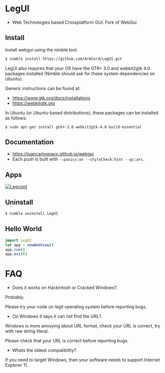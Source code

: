 # LegUI

- Web Technologies based Crossplatform GUI. Fork of WebGui

## Install

Install webgui using the nimble tool.

```bash
$ nimble install https://github.com/ArmCord/LegUI.git
```

LegUI also requires that your OS have the GTK+ 3.0 and webkit2gtk 4.0 packages installed
(Nimble should ask for these system dependencies on Ubuntu).

Generic instructions can be found at:

* https://www.gtk.org/docs/installations
* https://webkitgtk.org

In Ubuntu (or Ubuntu-based distributions), these packages can be installed as follows:

```console
$ sudo apt-get install gtk+-3.0 webkit2gtk-4.0 build-essential
```

## Documentation

- https://juancarlospaco.github.io/webgui
- Each push is built with `--panics:on --styleCheck:hint --gc:arc`.

## Apps

[![Legcord](https://media.discordapp.net/attachments/785527415970594827/938835164665114654/unknown.png)](https://github.com/ArmCord/Legcord)


## Uninstall

```bash
$ nimble uninstall LegUI
```


## Hello World

```nim
import LegUI
let app = newWebView()
app.run()
app.exit()
```


# FAQ

- Does it works on Hackintosh or Cracked Windows?.

Probably.

Please try your code on legit operating system before reporting bugs.

- On Windows it says it can not find the URL?.

Windows is more annoying about URL format, check your URL is correct,
try with raw string literal.

Please check that your URL is correct before reporting bugs.

- Whats the oldest compatibility?.

If you need to target Windows, then your software needs to support Internet Explorer 11.
